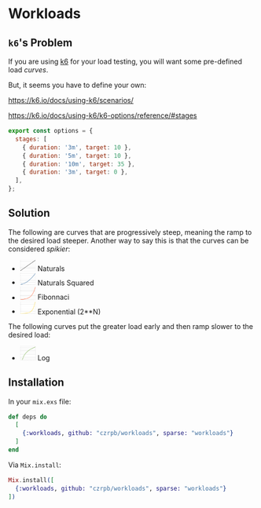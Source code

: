 # Workloads

## `k6`'s Problem

If you are using [k6](https://k6.io/) for your load testing, you will
want some pre-defined load *curves*.

But, it seems you have to define your
own:

https://k6.io/docs/using-k6/scenarios/

https://k6.io/docs/using-k6/k6-options/reference/#stages

```javascript
export const options = {
  stages: [
    { duration: '3m', target: 10 },
    { duration: '5m', target: 10 },
    { duration: '10m', target: 35 },
    { duration: '3m', target: 0 },
  ],
};
```

## Solution

The following are curves that are progressively steep, meaning the
ramp to the desired load steeper. Another way to say this is that
the curves can be considered *spikier*:

* <img src="linear.png" width=32> Naturals
* <img src="sqr.png" width=32> Naturals Squared
* <img src="fib.png" width=32> Fibonnaci
* <img src="exp.png" width=32> Exponential (2**N)

The following curves put the greater load early and then ramp
slower to the desired load:

* <img src="log.png" width=32> Log

## Installation

In your `mix.exs` file:

```elixir
def deps do
  [
    {:workloads, github: "czrpb/workloads", sparse: "workloads"}
  ]
end
```

Via `Mix.install`:

```elixir
Mix.install([
  {:workloads, github: "czrpb/workloads", sparse: "workloads"}
])